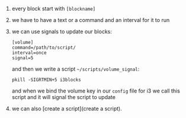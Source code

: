 
1. every block start with `[blockname]`
2. we have to have a text or a command and an interval for it to run
3. we can use signals to update our blocks:
    ```
    [volume]
    command=/path/to/script/
    interval=once
    signal=5
    ```
    and then we write a script `~/scripts/volume_signal`:
    ```
    pkill -SIGRTMIN+5 i3blocks
    ```
    and when we bind the volume key in our `config` file for i3 we call this script and it will signal the script to update

4. we can also [create a script](create a script).
